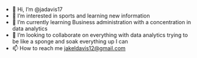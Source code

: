 - 👋 Hi, I’m @jadavis17
- 👀 I’m interested in sports and learning new information
- 🌱 I’m currently learning Business administration with a concentration in data analytics
- 💞️ I’m looking to collaborate on everything with data analytics trying to be like a sponge and soak everything up I can
- 📫 How to reach me jakeldavis12@gmail.com

<!---
jadavis17/jadavis17 is a ✨ special ✨ repository because its `README.md` (this file) appears on your GitHub profile.
You can click the Preview link to take a look at your changes.
--->
